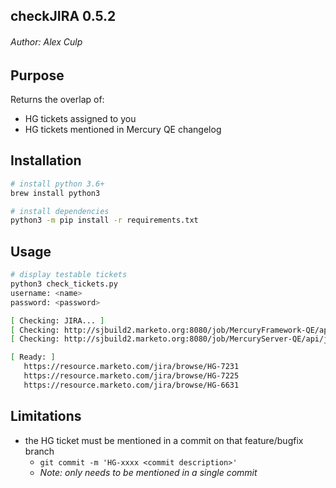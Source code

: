 ## checkJIRA 0.5.2
###### Author: Alex Culp

## Purpose
Returns the overlap of:

   - HG tickets assigned to you
   - HG tickets mentioned in Mercury QE changelog

## Installation

```bash
# install python 3.6+
brew install python3

# install dependencies
python3 -m pip install -r requirements.txt
```

## Usage

```bash
# display testable tickets
python3 check_tickets.py
username: <name>
password: <password>

[ Checking: JIRA... ]
[ Checking: http://sjbuild2.marketo.org:8080/job/MercuryFramework-QE/api/json... ]
[ Checking: http://sjbuild2.marketo.org:8080/job/MercuryServer-QE/api/json... ]

[ Ready: ]
   https://resource.marketo.com/jira/browse/HG-7231
   https://resource.marketo.com/jira/browse/HG-7225
   https://resource.marketo.com/jira/browse/HG-6631
```

## Limitations

- the HG ticket must be mentioned in a commit on that feature/bugfix branch
   - `git commit -m 'HG-xxxx <commit description>'`
   - _Note: only needs to be mentioned in a single commit_
